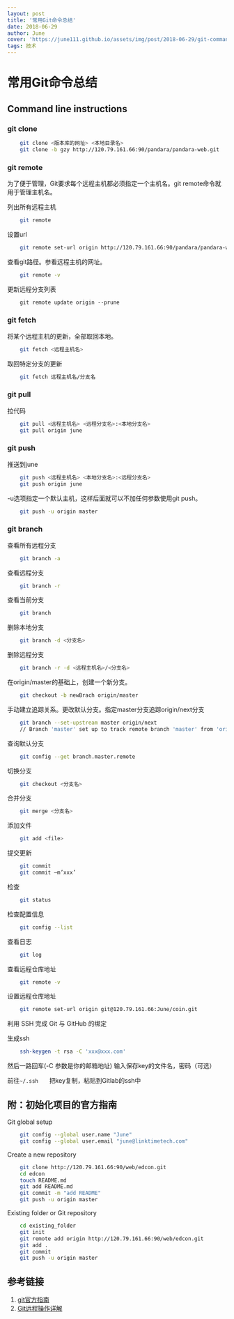 ```yaml
---
layout: post
title: '常用Git命令总结'
date: 2018-06-29
author: June
cover: 'https://june111.github.io/assets/img/post/2018-06-29/git-command.png'
tags: 技术
---
```


# 常用Git命令总结

## Command line instructions

### git clone
```bash
	git clone <版本库的网址> <本地目录名>
	git clone -b gzy http://120.79.161.66:90/pandara/pandara-web.git
```
### git remote

为了便于管理，Git要求每个远程主机都必须指定一个主机名。git remote命令就用于管理主机名。

列出所有远程主机
```bash
	git remote
```
设置url
```bash
	git remote set-url origin http://120.79.161.66:90/pandara/pandara-web.git
```
查看git路径。参看远程主机的网址。
```bash
	git remote -v
```
更新远程分支列表
```bash
	git remote update origin --prune
```
### git fetch

将某个远程主机的更新，全部取回本地。
```bash
	git fetch <远程主机名>
```
取回特定分支的更新
```bash
	git fetch 远程主机名/分支名
```
### git pull

拉代码
```bash
	git pull <远程主机名> <远程分支名>:<本地分支名>
	git pull origin june
```

### git push

推送到june
```bash
	git push <远程主机名> <本地分支名>:<远程分支名>
	git push origin june
```

-u选项指定一个默认主机，这样后面就可以不加任何参数使用git push。
```bash
	git push -u origin master
```
### git branch

查看所有远程分支
```bash
	git branch -a
```
查看远程分支
```bash
	git branch -r
```
查看当前分支
```bash
	git branch
```
删除本地分支
```bash
	git branch -d <分支名>
```
删除远程分支
```bash
	git branch -r -d <远程主机名>/<分支名>
```
在origin/master的基础上，创建一个新分支。
```bash
	git checkout -b newBrach origin/master
```
手动建立追踪关系。更改默认分支。指定master分支追踪origin/next分支
```bash
	git branch --set-upstream master origin/next
	// Branch 'master' set up to track remote branch 'master' from 'origin'.
```
查询默认分支
```bash	
	git config --get branch.master.remote
```
切换分支
```bash
	git checkout <分支名>
```
合并分支
```bash	
	git merge <分支名>
```
添加文件
```bash
	git add <file>
```
提交更新
```bash
	git commit
	git commit –m’xxx’
```
检查
```bash
	git status
```
检查配置信息
```bash	
	git config --list
```
查看日志
```bash
	git log
```
查看远程仓库地址
```bash
	git remote -v
```
设置远程仓库地址
```bash
	git remote set-url origin git@120.79.161.66:June/coin.git
```
利用 SSH 完成 Git 与 GitHub 的绑定

生成ssh
```bash
	ssh-keygen -t rsa -C 'xxx@xxx.com' 
```
然后一路回车(-C 参数是你的邮箱地址)
输入保存key的文件名，密码（可选）

前往`~/.ssh	` 把key复制，粘贴到Gitlab的ssh中


## 附：初始化项目的官方指南

Git global setup
```bash
	git config --global user.name "June"
	git config --global user.email "june@linktimetech.com"
```
Create a new repository
```bash
	git clone http://120.79.161.66:90/web/edcon.git
	cd edcon
	touch README.md
	git add README.md
	git commit -m "add README"
	git push -u origin master
```
Existing folder or Git repository
```bash
	cd existing_folder
	git init
	git remote add origin http://120.79.161.66:90/web/edcon.git
	git add .
	git commit
	git push -u origin master
```


## 参考链接
1. [git官方指南](https://git-scm.com/book/zh/v2/)
2. [Git远程操作详解](http://www.ruanyifeng.com/blog/2014/06/git_remote.html)
